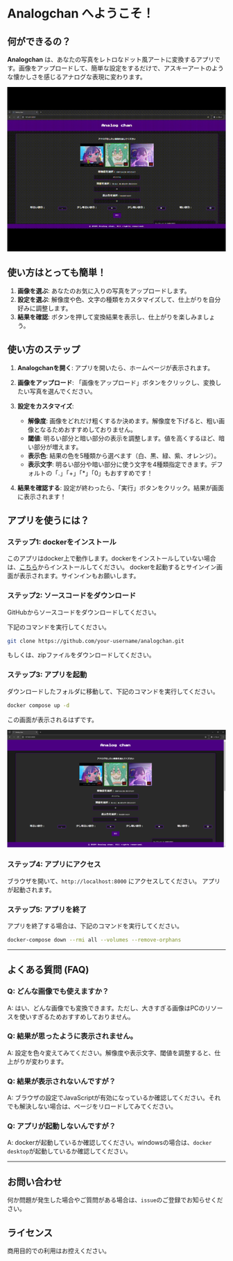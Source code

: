# Analogchan へようこそ！

## 何ができるの？

**Analogchan** は、あなたの写真をレトロなドット風アートに変換するアプリです。画像をアップロードして、簡単な設定をするだけで、アスキーアートのような懐かしさを感じるアナログな表現に変わります。

![Image1](/docs/2.gif)

## 使い方はとっても簡単！

1. **画像を選ぶ**: あなたのお気に入りの写真をアップロードします。
2. **設定を選ぶ**: 解像度や色、文字の種類をカスタマイズして、仕上がりを自分好みに調整します。
3. **結果を確認**: ボタンを押して変換結果を表示し、仕上がりを楽しみましょう。

## 使い方のステップ

1. **Analogchanを開く**:
   アプリを開いたら、ホームページが表示されます。

2. **画像をアップロード**:
   「画像をアップロード」ボタンをクリックし、変換したい写真を選んでください。

3. **設定をカスタマイズ**:
   - **解像度**: 画像をどれだけ粗くするか決めます。解像度を下げると、粗い画像となるためおすすめしておりません。
   - **閾値**: 明るい部分と暗い部分の表示を調整します。値を高くするほど、暗い部分が増えます。
   - **表示色**: 結果の色を5種類から選べます（白、黒、緑、紫、オレンジ）。
   - **表示文字**: 明るい部分や暗い部分に使う文字を4種類指定できます。デフォルトの「.」「+」「*」「0」もおすすめです！

4. **結果を確認する**:
   設定が終わったら、「実行」ボタンをクリック。結果が画面に表示されます！


## アプリを使うには？

### ステップ1: dockerをインストール
このアプリはdocker上で動作します。dockerをインストールしていない場合は、[こちら](https://www.docker.com/products/docker-desktop/)からインストールしてください。
dockerを起動するとサインイン画面が表示されます。サインインもお願いします。

### ステップ2: ソースコードをダウンロード
GitHubからソースコードをダウンロードしてください。

下記のコマンドを実行してください。

```bash
git clone https://github.com/your-username/analogchan.git
```

もしくは、zipファイルをダウンロードしてください。

### ステップ3: アプリを起動
ダウンロードしたフォルダに移動して、下記のコマンドを実行してください。

```bash
docker compose up -d
```
この画面が表示されるはずです。

![Image1](/docs/1.png)

### ステップ4: アプリにアクセス

ブラウザを開いて、`http://localhost:8000` にアクセスしてください。
アプリが起動されます。

### ステップ5: アプリを終了

アプリを終了する場合は、下記のコマンドを実行してください。

```bash
docker-compose down --rmi all --volumes --remove-orphans
```

---

## よくある質問 (FAQ)

### Q: どんな画像でも使えますか？
A: はい、どんな画像でも変換できます。ただし、大きすぎる画像はPCのリソースを使いすぎるためおすすめしておりません。

### Q: 結果が思ったように表示されません。
A: 設定を色々変えてみてください。解像度や表示文字、閾値を調整すると、仕上がりが変わります。

### Q: 結果が表示されないんですが？
A: ブラウザの設定でJavaScriptが有効になっているか確認してください。それでも解決しない場合は、ページをリロードしてみてください。

### Q: アプリが起動しないんですが？
A: dockerが起動しているか確認してください。windowsの場合は、`docker desktop`が起動しているか確認してください。

---

## お問い合わせ

何か問題が発生した場合やご質問がある場合は、`issue`のご登録でお知らせください。

## ライセンス

商用目的での利用はお控えください。